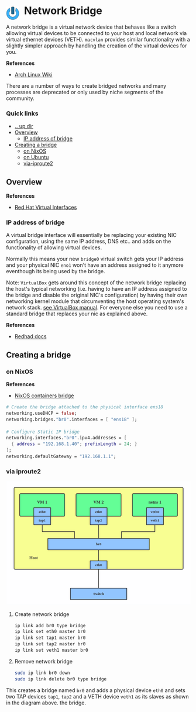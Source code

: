 # Network Bridge <img style="margin: 6px 13px 0px 0px" align="left" src="../../../data/images/logo_36x36.png" />

A network bridge is a virtual network device that behaves like a switch allowing virtual devices to 
be connected to your host and local network via virtual ethernet devices (VETH). `macvlan` provides 
similar functionality with a slightly simpler approach by handling the creation of the virtual 
devices for you.

**References**
* [Arch Linux Wiki](https://wiki.archlinux.org/title/Network_bridge)

There are a number of ways to create bridged networks and many processes are deprecated or only used 
by niche segments of the community.

### Quick links
* [.. up dir](../README.md)
* [Overview](#overview)
  * [IP address of bridge](#ip-address-of-bridge)
* [Creating a bridge](#creating-a-bridge)
  * [on NixOS](#on-nixos)
  * [on Ubuntu](#on-ubuntu)
  * [via-iproute2](#via-iproute2)

## Overview

**References**
* [Red Hat Virtual Interfaces](https://developers.redhat.com/blog/2018/10/22/introduction-to-linux-interfaces-for-virtual-networking#bridge)

### IP address of bridge
A virtual bridge interface will essentially be replacing your existing NIC configuration, using the 
same IP address, DNS etc.. and adds on the functionality of allowing virtual devices.

Normally this means your new `bridge0` virtual switch gets your IP address and your physical NIC 
`eno1` won't have an address assigned to it anymore eventhough its being used by the bridge.

Note: `VirtualBox` gets around this concept of the network bridge replacing the host's typical 
networking (i.e. having to have an IP address assigned to the bridge and disable the original NIC's 
configuration) by having their own networking kernel module that circumventing the host operating 
system's network stack. [see VirtualBox manual](https://www.virtualbox.org/manual/ch06.html). For 
everyone else you need to use a standard bridge that replaces your nic as explained above.

**References**
* [Redhad docs](https://access.redhat.com/documentation/en-us/red_hat_enterprise_linux/8/html/configuring_and_managing_networking/configuring-a-network-bridge_configuring-and-managing-networking)

## Creating a bridge

### on NixOS

**References**
* [NixOS containers bridge](https://nixos.wiki/wiki/NixOS_Containers)

```nix
# Create the bridge attached to the physical interface ens18
networking.useDHCP = false;
networking.bridges."br0".interfaces = [ "ens18" ];

# Configure Static IP bridge
networking.interfaces."br0".ipv4.addresses = [ 
  { address = "192.168.1.40"; prefixLength = 24; }  
];
networking.defaultGateway = "192.168.1.1";
```

### via iproute2
![Bridge](../../../data/images/bridge1.png)

1. Create network bridge
   ```bash
   ip link add br0 type bridge
   ip link set eth0 master br0
   ip link set tap1 master br0
   ip link set tap2 master br0
   ip link set veth1 master br0
   ```
2. Remove network bridge
   ```bash
   sudo ip link br0 down
   sudo ip link delete br0 type bridge
   ```

This creates a bridge named `br0` and adds a physical device `eth0` and sets two TAP devices `tap1`, 
`tap2` and a VETH device `veth1` as its slaves as shown in the diagram above.
the bridge.

<!-- 
vim: ts=2:sw=2:sts=2
-->
